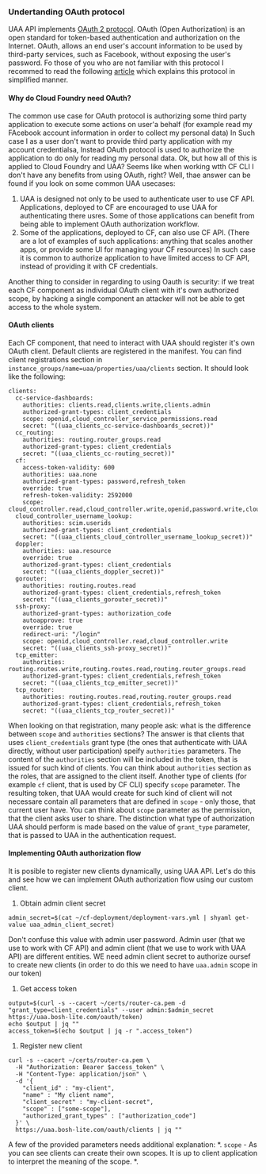 ### Undertanding OAuth protocol

UAA API implements [OAuth 2 protocol](https://oauth.net/2/). OAuth (Open Authorization) is an open standard for token-based authentication and authorization on the Internet. OAuth,  allows an end user's account information to be used by third-party services, such as Facebook, without exposing the user's password. Fo those of you who are not familiar with this protocol I recommed to read the following [article](https://aaronparecki.com/oauth-2-simplified/) which explains this protocol in simplified manner.

#### Why do Cloud Foundry need OAuth?

The common use case for OAuth protocol is authorizing some third party application to execute some actions on user'a behalf (for example read my FAcebook account information in order to collect my personal data) In Such case I as a user don't want to provide third party application with my account credentialsa, Instead OAuth protocol is used to authorize the application to do only for reading my personal data.
Ok, but how all of this is applied to Cloud Foundry and UAA? Seems like when working wtth CF CLI I don't have any benefits from using OAuth, right?  Well, thae answer can be found if you look on some common UAA usecases:

1. UAA is designed not only to be used to authenticate user to use CF API. Applications, deployed to CF are encouraged to use UAA for authenticating there usres. Some of those applications can benefit from being able to implement OAuth authorization workflow.
1. Some of the applications, deployed to CF, can also use CF API. (There are a lot of examples of such applications: anything that scales another apps, or provide some UI for managing your CF resources) In such case it is common to authorize application to have limited access to CF API, instead of providing it with CF credentials.

Another thing to consider in regarding to using Oauth is security: if we treat each CF component as individual OAuth client with it's own authorized scope, by hacking a single component an attacker will not be able to get access to the whole system.

#### OAuth clients

Each CF component, that need to interact with UAA should register it's own OAuth client. Default clients are registered in the manifest. You can find client registrations section in `instance_groups/name=uaa/properties/uaa/clients` section. It should look like the following:

```exec
clients:
  cc-service-dashboards:
    authorities: clients.read,clients.write,clients.admin
    authorized-grant-types: client_credentials
    scope: openid,cloud_controller_service_permissions.read
    secret: "((uaa_clients_cc-service-dashboards_secret))"
  cc_routing:
    authorities: routing.router_groups.read
    authorized-grant-types: client_credentials
    secret: "((uaa_clients_cc-routing_secret))"
  cf:
    access-token-validity: 600
    authorities: uaa.none
    authorized-grant-types: password,refresh_token
    override: true
    refresh-token-validity: 2592000
    scope: cloud_controller.read,cloud_controller.write,openid,password.write,cloud_controller.admin,scim.read,scim.write,doppler.firehose,uaa.user,routing.router_groups.read,routing.router_groups.write
  cloud_controller_username_lookup:
    authorities: scim.userids
    authorized-grant-types: client_credentials
    secret: "((uaa_clients_cloud_controller_username_lookup_secret))"
  doppler:
    authorities: uaa.resource
    override: true
    authorized-grant-types: client_credentials
    secret: "((uaa_clients_doppler_secret))"
  gorouter:
    authorities: routing.routes.read
    authorized-grant-types: client_credentials,refresh_token
    secret: "((uaa_clients_gorouter_secret))"
  ssh-proxy:
    authorized-grant-types: authorization_code
    autoapprove: true
    override: true
    redirect-uri: "/login"
    scope: openid,cloud_controller.read,cloud_controller.write
    secret: "((uaa_clients_ssh-proxy_secret))"
  tcp_emitter:
    authorities: routing.routes.write,routing.routes.read,routing.router_groups.read
    authorized-grant-types: client_credentials,refresh_token
    secret: "((uaa_clients_tcp_emitter_secret))"
  tcp_router:
    authorities: routing.routes.read,routing.router_groups.read
    authorized-grant-types: client_credentials,refresh_token
    secret: "((uaa_clients_tcp_router_secret))"
```

When looking on that registration, many people ask: what is the difference between `scope` and `authorities` sections? The answer is that clients that uses `client_credentials` grant type (the ones that authenticate with UAA directly, without user participation) speify `authorities` parameters. The content of the `authorities` section will be included in the token, that is issued for such kind of clients. You can think about `authorities` section as the roles, that are assigned to the client itself.
Another type of clients (for example `cf` client, that is used by CF CLI) specify `scope` parameter. The resulting token, that UAA would create for such kind of client will not necessare contain all parameters that are defined in `scope` - only those, that current user have. You can think about `scope` parameter as the permission, that the client asks user to share.
The distinction what type of authorization UAA should perform is made based on the value of `grant_type` parameter, that is passed to UAA in the authentication request.

#### Implementing OAuth authorization flow

It is posible to register new clients dynamically, using UAA API. Let's do this and see how we can implement OAuth authorization flow using our custom client.

1. Obtain admin client secret
  ```exec
  admin_secret=$(cat ~/cf-deployment/deployment-vars.yml | shyaml get-value uaa_admin_client_secret)
  ```
  Don't confuse this value with admin user password. Admin user (that we use to work with CF API) and admin client (that we use to work with UAA API) are different entities. WE need admin client secret to authorize oursef to create new clients (in order to do this we need to have `uaa.admin` scope in our token)

1. Get access token
  ```exec
  output=$(curl -s --cacert ~/certs/router-ca.pem -d "grant_type=client_credentials" --user admin:$admin_secret https://uaa.bosh-lite.com/oauth/token)
  echo $output | jq ""
  access_token=$(echo $output | jq -r ".access_token")
  ```

1. Register new client
  ```exec
  curl -s --cacert ~/certs/router-ca.pem \
    -H "Authorization: Bearer $access_token" \
    -H "Content-Type: application/json" \
    -d '{
      "client_id" : "my-client",
      "name" : "My client name",
      "client_secret" : "my-client-secret", 
      "scope" : ["some-scope"],
      "authorized_grant_types" : ["authorization_code"]
    }' \
    https://uaa.bosh-lite.com/oauth/clients | jq ""
  ```
  A few of the provided parameters needs additional explanation:
  *. `scope` - As you can see clients can create their own scopes. It is up to client application to interpret the meaning of the scope. 
  *. 
